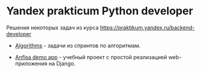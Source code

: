 # Yandex prakticum Python developer
Решения некоторых задач из курса https://praktikum.yandex.ru/backend-developer

* [Algorithms](https://github.com/vavilovnv/python_ex/tree/main/Course%20-%20Yandex%20prakticum%20Python%20developer/Algorithms) - задачи из спринтов по алгоритмам.

* [Anfisa demo app](https://github.com/vavilovnv/python_ex/tree/main/Course%20-%20Yandex%20prakticum%20Python%20developer/Anfisa%20demo%20app) - учебный проект с простой реализацией web-приложения на Django.
